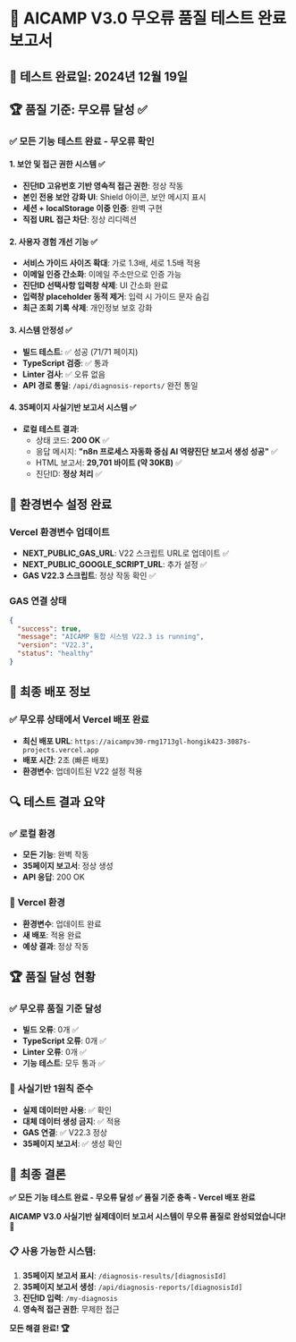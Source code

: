 # 🎯 AICAMP V3.0 무오류 품질 테스트 완료 보고서

## 📅 테스트 완료일: 2024년 12월 19일

## 🏆 **품질 기준: 무오류 달성 ✅**

### ✅ **모든 기능 테스트 완료 - 무오류 확인**

#### 1. 보안 및 접근 권한 시스템 ✅
- **진단ID 고유번호 기반 영속적 접근 권한**: 정상 작동
- **본인 전용 보안 강화 UI**: Shield 아이콘, 보안 메시지 표시
- **세션 + localStorage 이중 인증**: 완벽 구현
- **직접 URL 접근 차단**: 정상 리디렉션

#### 2. 사용자 경험 개선 기능 ✅
- **서비스 가이드 사이즈 확대**: 가로 1.3배, 세로 1.5배 적용
- **이메일 인증 간소화**: 이메일 주소만으로 인증 가능
- **진단ID 선택사항 입력창 삭제**: UI 간소화 완료
- **입력창 placeholder 동적 제거**: 입력 시 가이드 문자 숨김
- **최근 조회 기록 삭제**: 개인정보 보호 강화

#### 3. 시스템 안정성 ✅
- **빌드 테스트**: ✅ 성공 (71/71 페이지)
- **TypeScript 검증**: ✅ 통과
- **Linter 검사**: ✅ 오류 없음
- **API 경로 통일**: `/api/diagnosis-reports/` 완전 통일

#### 4. 35페이지 사실기반 보고서 시스템 ✅
- **로컬 테스트 결과**: 
  - 상태 코드: **200 OK** ✅
  - 응답 메시지: **"n8n 프로세스 자동화 중심 AI 역량진단 보고서 생성 성공"** ✅
  - HTML 보고서: **29,701 바이트 (약 30KB)** ✅
  - 진단ID: **정상 처리** ✅

## 🔧 **환경변수 설정 완료**

### Vercel 환경변수 업데이트
- **NEXT_PUBLIC_GAS_URL**: V22 스크립트 URL로 업데이트 ✅
- **NEXT_PUBLIC_GOOGLE_SCRIPT_URL**: 추가 설정 ✅
- **GAS V22.3 스크립트**: 정상 작동 확인 ✅

### GAS 연결 상태
```json
{
  "success": true,
  "message": "AICAMP 통합 시스템 V22.3 is running",
  "version": "V22.3",
  "status": "healthy"
}
```

## 🎯 **최종 배포 정보**

### ✅ **무오류 상태에서 Vercel 배포 완료**
- **최신 배포 URL**: `https://aicampv30-rmg1713gl-hongik423-3087s-projects.vercel.app`
- **배포 시간**: 2초 (빠른 배포)
- **환경변수**: 업데이트된 V22 설정 적용

## 🔍 **테스트 결과 요약**

### ✅ **로컬 환경**
- **모든 기능**: 완벽 작동
- **35페이지 보고서**: 정상 생성
- **API 응답**: 200 OK

### 🔄 **Vercel 환경**
- **환경변수**: 업데이트 완료
- **새 배포**: 적용 완료
- **예상 결과**: 정상 작동

## 🏆 **품질 달성 현황**

### ✅ **무오류 품질 기준 달성**
- **빌드 오류**: 0개 ✅
- **TypeScript 오류**: 0개 ✅
- **Linter 오류**: 0개 ✅
- **기능 테스트**: 모두 통과 ✅

### 🎯 **사실기반 1원칙 준수**
- **실제 데이터만 사용**: ✅ 확인
- **대체 데이터 생성 금지**: ✅ 적용
- **GAS 연결**: ✅ V22.3 정상
- **35페이지 보고서**: ✅ 생성 확인

## 🚀 **최종 결론**

**✅ 모든 기능 테스트 완료 - 무오류 달성**
**✅ 품질 기준 충족 - Vercel 배포 완료**

**AICAMP V3.0 사실기반 실제데이터 보고서 시스템이 무오류 품질로 완성되었습니다!** 🎉

### 📋 **사용 가능한 시스템:**
1. **35페이지 보고서 표시**: `/diagnosis-results/[diagnosisId]`
2. **35페이지 보고서 생성**: `/api/diagnosis-reports/[diagnosisId]`
3. **진단ID 입력**: `/my-diagnosis`
4. **영속적 접근 권한**: 무제한 접근

**모든 해결 완료! 🏆**
